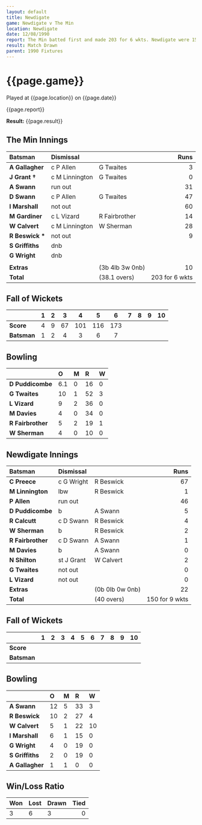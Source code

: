 ```yaml
---
layout: default
title: Newdigate
game: Newdigate v The Min
location: Newdigate
date: 12/08/1990
report: The Min batted first and made 203 for 6 wkts. Newdigate were 150 for 9 wkts when time ran out
result: Match Drawn
parent: 1990 Fixtures
---
```


# {{page.game}}

Played at {{page.location}} on {{page.date}}

{{page.report}}

**Result:** {{page.result}}

## The Min Innings

| Batsman | Dismissal |  | Runs |
|:---|:---|---|---:|
| **A Gallagher** | c P Allen | G Twaites | 3 | 
| **J Grant &#8224;** | c M Linnington | G Twaites | 0 | 
| **A Swann** | run out |  | 31 | 
| **D Swann** | c P Allen | G Twaites | 47 | 
| **I Marshall** | not out |  | 60 | 
| **M Gardiner** | c L Vizard | R Fairbrother | 14 | 
| **W Calvert** | c M Linnington | W Sherman | 28 | 
| **R Beswick &#42;** | not out |  | 9 | 
| **S Griffiths** | dnb |  |  | 
| **G Wright** | dnb |  |  |
|  |  |  |  | 
| **Extras** | | (3b 4lb 3w 0nb) | 10 | 
| **Total** | | (38.1 overs) | 203 for 6 wkts | 

## Fall of Wickets

| | 1 | 2 | 3 | 4 | 5 | 6 | 7 | 8 | 9 | 10 |
|---|:---:|:---:|:---:|:---:|:---:|:---:|:---:|:---:|:---:|:---:|
| **Score** | 4 | 9 | 67 | 101 | 116 | 173 |  |  |  |  | 
| **Batsman** | 1 | 2 | 4 | 3 | 6 | 7 |  |  |  |  | 

## Bowling

| | O | M | R | W |
|---|:---|:---|:---|:---|
| **D Puddicombe** | 6.1 | 0 | 16 | 0 | 
| **G Twaites** | 10 | 1 | 52 | 3 | 
| **L Vizard** | 9 | 2 | 36 | 0 | 
| **M Davies** | 4 | 0 | 34 | 0 |
| **R Fairbrother** | 5 | 2 | 19 | 1 | 
| **W Sherman** | 4 | 0 | 10 | 0 | 

## Newdigate Innings

| Batsman | Dismissal |  | Runs |
|:---|:---|---|---:|
| **C Preece** | c G Wright | R Beswick | 67 | 
| **M Linnington** | lbw | R Beswick | 1 | 
| **P Allen** | run out |  | 46 | 
| **D Puddicombe** | b | A Swann | 5 | 
| **R Calcutt** | c D Swann | R Beswick | 4 | 
| **W Sherman** | b | R Beswick | 2 |
| **R Fairbrother** | c D Swann | A Swann | 1 | 
| **M Davies** | b | A Swann | 0 |
| **N Shilton** | st J Grant | W Calvert | 2 | 
| **G Twaites** | not out |  | 0 | 
| **L Vizard** | not out |  | 0 |
| **Extras** | | (0b 0lb 0w 0nb) | 22 | 
| **Total** | | (40 overs) | 150 for 9 wkts | 

## Fall of Wickets

| | 1 | 2 | 3 | 4 | 5 | 6 | 7 | 8 | 9 | 10 |
|---|:---:|:---:|:---:|:---:|:---:|:---:|:---:|:---:|:---:|:---:|
| **Score** |  |  |  |  |  |  |  |  |  |  |
| **Batsman** |  |  |  |  |  |  |  |  |  |  |

## Bowling

| | O | M | R | W |
|---|:---|:---|:---|:---|
| **A Swann** | 12 | 5 | 33 | 3 | 
| **R Beswick** | 10 | 2 | 27 | 4 | 
| **W Calvert** | 5 | 1 | 22 | 10 | 
| **I Marshall** | 6 | 1 | 15 | 0 | 
| **G Wright** | 4 | 0 | 19 | 0 |
| **S Griffiths** | 2 | 0 | 19 | 0 |
| **A Gallagher** | 1 | 1 | 0 | 0 |

## Win/Loss Ratio

| Won | Lost | Drawn | Tied |
|:---|:---|:---|---:|
| 3 | 6 | 3 | 0 |